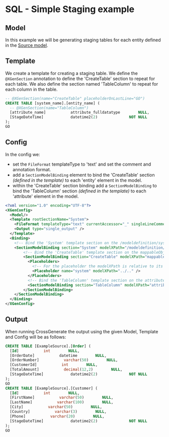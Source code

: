 # SQL - Simple Staging example

## Model
In this example we will be generating staging tables for each entity defined in the [Source model](../Model/Source_model).

## Template
We create a template for creating a staging table.
We define the `@XGenSection` annotation to define the 'CreateTable' section to repeat for each table.
We also define the section named 'TableColumn' to repeat for each column in the table.

``` sql
-- @XGenSection(name="CreateTable" placeholderOnLastLine="GO")
CREATE TABLE [system_name].[entity_name] (
  -- @XGenSection(name="TableColumn")
  [attribute_name]           attribute_fulldatatype        NULL,
  [StageDateTime]            datetime2(2)              NOT NULL  
);
GO
```

## Config
In the config we:

- set the `FileFormat` templateType to 'text' and set the comment and annotation format.
- add a `SectionModelBinding` element to bind the 'CreateTable' section _(defined in the template)_ to each 'entity' element in the model.
- within the 'CreateTable' section binding add a `SectionModelBinding` to bind the 'TableColumn' section _(defined in the template)_ to each 'attribute' element in the model.

``` xml
<?xml version="1.0" encoding="UTF-8"?>
<XGenConfig>
  <Model/>
  <Template rootSectionName="System">
    <FileFormat templateType="text" currentAccessor="_" singleLineCommentPrefix="--" annotationPrefix="@XGen" annotationArgsPrefix="(" annotationArgsSuffix=")" />
    <Output type="single_output" />
  </Template>
  <Binding>
    <!-- Bind the 'System' template section on the /modeldefinition/system elements in the model. -->
    <SectionModelBinding section="System" modelXPath="/modeldefinition/system" placeholderName="system">
    	<!-- Bind the 'CreateTable' template section on the mappableObjects/entity elements in the model. -->
	    <SectionModelBinding section="CreateTable" modelXPath="mappableObjects/entity" placeholderName="entity">
	      <Placeholders>
	        <!-- For the placeholder the modelXPath is relative to its section model XPath. -->
	        <Placeholder name="system" modelXPath="../.." />
	      </Placeholders>
	      <!-- Bind the 'TableColumn' template section on the attributes/attribute elements in the model. -->
	      <SectionModelBinding section="TableColumn" modelXPath="attributes/attribute" placeholderName="attribute" />
	    </SectionModelBinding>
    </SectionModelBinding>
  </Binding>
</XGenConfig>
```

## Output
When running CrossGenerate the output using the given Model, Template and Config will be as follows:
``` sql
CREATE TABLE [ExampleSource].[Order] (
  [Id]           int        NULL,
  [OrderDate]           datetime        NULL,
  [OrderNumber]           varchar(50)        NULL,
  [CustomerId]           int        NULL,
  [TotalAmount]           decimal(12,2)        NULL,
  [StageDateTime]            datetime2(2)              NOT NULL  
);
GO
CREATE TABLE [ExampleSource].[Customer] (
  [Id]           int        NULL,
  [FirstName]           varchar(50)        NULL,
  [LastName]           varchar(100)        NULL,
  [City]           varchar(50)        NULL,
  [Country]           varchar(3)        NULL,
  [Phone]           varchar(20)        NULL,
  [StageDateTime]            datetime2(2)              NOT NULL  
);
GO
```